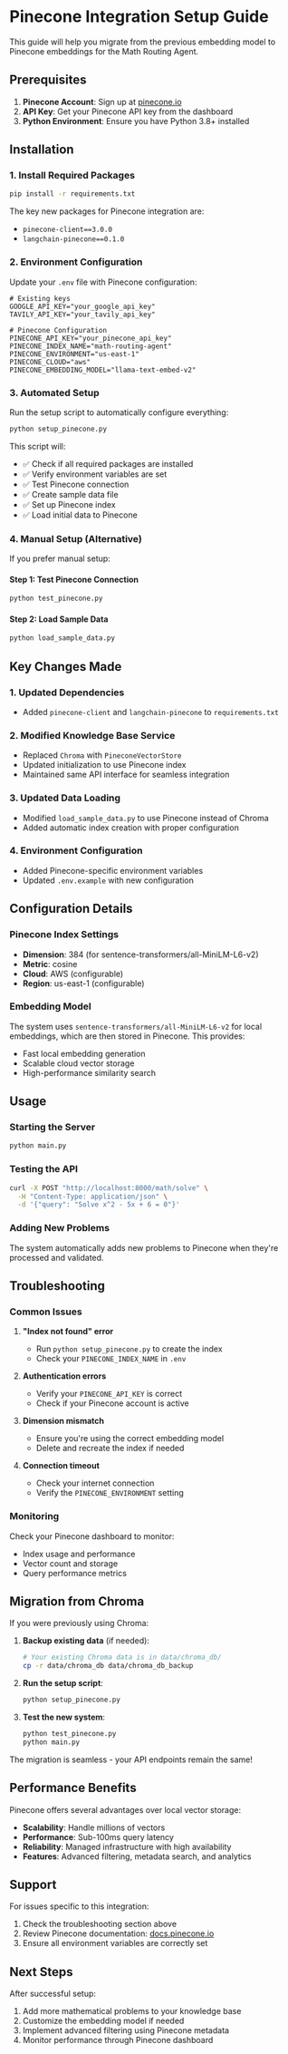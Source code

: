 # Pinecone Integration Setup Guide

This guide will help you migrate from the previous embedding model to Pinecone embeddings for the Math Routing Agent.

## Prerequisites

1. **Pinecone Account**: Sign up at [pinecone.io](https://pinecone.io)
2. **API Key**: Get your Pinecone API key from the dashboard
3. **Python Environment**: Ensure you have Python 3.8+ installed

## Installation

### 1. Install Required Packages

```bash
pip install -r requirements.txt
```

The key new packages for Pinecone integration are:
- `pinecone-client==3.0.0`
- `langchain-pinecone==0.1.0`

### 2. Environment Configuration

Update your `.env` file with Pinecone configuration:

```env
# Existing keys
GOOGLE_API_KEY="your_google_api_key"
TAVILY_API_KEY="your_tavily_api_key"

# Pinecone Configuration
PINECONE_API_KEY="your_pinecone_api_key"
PINECONE_INDEX_NAME="math-routing-agent"
PINECONE_ENVIRONMENT="us-east-1"
PINECONE_CLOUD="aws"
PINECONE_EMBEDDING_MODEL="llama-text-embed-v2"
```

### 3. Automated Setup

Run the setup script to automatically configure everything:

```bash
python setup_pinecone.py
```

This script will:
- ✅ Check if all required packages are installed
- ✅ Verify environment variables are set
- ✅ Test Pinecone connection
- ✅ Create sample data file
- ✅ Set up Pinecone index
- ✅ Load initial data to Pinecone

### 4. Manual Setup (Alternative)

If you prefer manual setup:

#### Step 1: Test Pinecone Connection
```bash
python test_pinecone.py
```

#### Step 2: Load Sample Data
```bash
python load_sample_data.py
```

## Key Changes Made

### 1. Updated Dependencies
- Added `pinecone-client` and `langchain-pinecone` to `requirements.txt`

### 2. Modified Knowledge Base Service
- Replaced `Chroma` with `PineconeVectorStore`
- Updated initialization to use Pinecone index
- Maintained same API interface for seamless integration

### 3. Updated Data Loading
- Modified `load_sample_data.py` to use Pinecone instead of Chroma
- Added automatic index creation with proper configuration

### 4. Environment Configuration
- Added Pinecone-specific environment variables
- Updated `.env.example` with new configuration

## Configuration Details

### Pinecone Index Settings
- **Dimension**: 384 (for sentence-transformers/all-MiniLM-L6-v2)
- **Metric**: cosine
- **Cloud**: AWS (configurable)
- **Region**: us-east-1 (configurable)

### Embedding Model
The system uses `sentence-transformers/all-MiniLM-L6-v2` for local embeddings, which are then stored in Pinecone. This provides:
- Fast local embedding generation
- Scalable cloud vector storage
- High-performance similarity search

## Usage

### Starting the Server
```bash
python main.py
```

### Testing the API
```bash
curl -X POST "http://localhost:8000/math/solve" \
  -H "Content-Type: application/json" \
  -d '{"query": "Solve x^2 - 5x + 6 = 0"}'
```

### Adding New Problems
The system automatically adds new problems to Pinecone when they're processed and validated.

## Troubleshooting

### Common Issues

1. **"Index not found" error**
   - Run `python setup_pinecone.py` to create the index
   - Check your `PINECONE_INDEX_NAME` in `.env`

2. **Authentication errors**
   - Verify your `PINECONE_API_KEY` is correct
   - Check if your Pinecone account is active

3. **Dimension mismatch**
   - Ensure you're using the correct embedding model
   - Delete and recreate the index if needed

4. **Connection timeout**
   - Check your internet connection
   - Verify the `PINECONE_ENVIRONMENT` setting

### Monitoring

Check your Pinecone dashboard to monitor:
- Index usage and performance
- Vector count and storage
- Query performance metrics

## Migration from Chroma

If you were previously using Chroma:

1. **Backup existing data** (if needed):
   ```bash
   # Your existing Chroma data is in data/chroma_db/
   cp -r data/chroma_db data/chroma_db_backup
   ```

2. **Run the setup script**:
   ```bash
   python setup_pinecone.py
   ```

3. **Test the new system**:
   ```bash
   python test_pinecone.py
   python main.py
   ```

The migration is seamless - your API endpoints remain the same!

## Performance Benefits

Pinecone offers several advantages over local vector storage:

- **Scalability**: Handle millions of vectors
- **Performance**: Sub-100ms query latency
- **Reliability**: Managed infrastructure with high availability
- **Features**: Advanced filtering, metadata search, and analytics

## Support

For issues specific to this integration:
1. Check the troubleshooting section above
2. Review Pinecone documentation: [docs.pinecone.io](https://docs.pinecone.io)
3. Ensure all environment variables are correctly set

## Next Steps

After successful setup:
1. Add more mathematical problems to your knowledge base
2. Customize the embedding model if needed
3. Implement advanced filtering using Pinecone metadata
4. Monitor performance through Pinecone dashboard